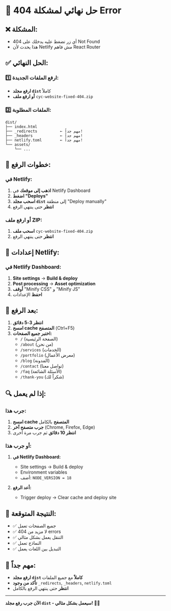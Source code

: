 # 🎯 حل نهائي لمشكلة 404 Error

## ❌ **المشكلة:**
- أي زر تضغط عليه يدخلك على 404 Not Found
- هذا يحدث لأن Netlify مش فاهم React Router

## ✅ **الحل النهائي:**

### **1️⃣ ارفع الملفات الجديدة:**
- **ارفع مجلد `dist`** كاملاً
- **أو ارفع ملف** `cyc-website-fixed-404.zip`

### **2️⃣ الملفات المطلوبة:**
```
dist/
├── index.html
├── _redirects          ← مهم جداً!
├── _headers            ← مهم جداً!
├── netlify.toml        ← مهم جداً!
└── assets/
    └── ...
```

## 🚀 **خطوات الرفع:**

### **في Netlify:**
1. **اذهب إلى موقعك** في Netlify Dashboard
2. **اضغط "Deploys"**
3. **اسحب مجلد `dist`** إلى منطقة "Deploy manually"
4. **انتظر** حتى ينتهي الرفع

### **أو ارفع ملف ZIP:**
1. **اسحب ملف** `cyc-website-fixed-404.zip`
2. **انتظر** حتى ينتهي الرفع

## 🔧 **إعدادات Netlify:**

### **في Netlify Dashboard:**
1. **Site settings** → **Build & deploy**
2. **Post processing** → **Asset optimization**
3. **أوقف** "Minify CSS" و "Minify JS"
4. **احفظ** الإعدادات

## 🎯 **بعد الرفع:**
1. **انتظر 3-5 دقائق**
2. **امسح cache المتصفح** (Ctrl+F5)
3. **اختبر جميع الصفحات:**
   - `/` (الصفحة الرئيسية)
   - `/about` (من نحن)
   - `/services` (الخدمات)
   - `/portfolio` (معرض الأعمال)
   - `/blog` (المدونة)
   - `/contact` (تواصل معنا)
   - `/faq` (الأسئلة الشائعة)
   - `/thank-you` (شكراً لك)

## 🔍 **إذا لم يعمل:**

### **جرب هذا:**
1. **امسح cache المتصفح** بالكامل
2. **جرب متصفح آخر** (Chrome, Firefox, Edge)
3. **انتظر 10 دقائق** ثم جرب مرة أخرى

### **أو جرب هذا:**
1. **في Netlify Dashboard:**
   - Site settings → Build & deploy
   - Environment variables
   - أضف: `NODE_VERSION = 18`

2. **أعد الرفع:**
   - Trigger deploy → Clear cache and deploy site

## 🎉 **النتيجة المتوقعة:**
- ✅ جميع الصفحات تعمل
- ✅ لا مزيد من 404 errors
- ✅ التنقل يعمل بشكل مثالي
- ✅ النماذج تعمل
- ✅ التبديل بين اللغات يعمل

## 🚨 **مهم جداً:**
- **ارفع مجلد `dist` كاملاً** مع جميع الملفات
- **تأكد من وجود** `_redirects`, `_headers`, `netlify.toml`
- **انتظر** حتى ينتهي الرفع بالكامل

---
**الآن جرب رفع مجلد `dist` - سيعمل بشكل مثالي! 🚀✨**






